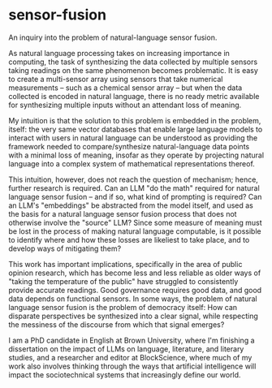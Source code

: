 # sensor-fusion
An inquiry into the problem of natural-language sensor fusion. 

As natural language processing takes on increasing importance in computing, the task of synthesizing the data collected by multiple sensors taking readings on the same phenomenon becomes problematic. It is easy to create a multi-sensor array using sensors that take numerical measurements – such as a chemical sensor array – but when the data collected is encoded in natural language, there is no ready metric available for synthesizing multiple inputs without an attendant loss of meaning. 

My intuition is that the solution to this problem is embedded in the problem, itself: the very same vector databases that enable large language models to interact with users in natural language can be understood as providing the framework needed to compare/synthesize natural-language data points with a minimal loss of meaning, insofar as they operate by projecting natural language into a complex system of mathematical representations thereof. 

This intuition, however, does not reach the question of mechanism; hence, further research is required. Can an LLM "do the math" required for natural language sensor fusion – and if so, what kind of prompting is required? Can an LLM's "embeddings" be abstracted from the model itself, and used as the basis for a natural language sensor fusion process that does not otherwise involve the "source" LLM? Since some measure of meaning must be lost in the process of making natural language computable, is it possible to identify where and how these losses are likeliest to take place, and to develop ways of mitigating them? 

This work has important implications, specifically in the area of public opinion research, which has become less and less reliable as older ways of "taking the temperature of the public" have struggled to consistently provide accurate readings. Good governance requires good data, and good data depends on functional sensors. In some ways, the problem of natural language sensor fusion is the problem of democracy itself: How can disparate perspectives be synthesized into a clear signal, while respecting the messiness of the discourse from which that signal emerges?  


I am a PhD candidate in English at Brown University, where I'm finishing a dissertation on the impact of LLMs on language, literature, and literary studies, and a researcher and editor at BlockScience, where much of my work also involves thinking through the ways that artificial intelligence will impact the sociotechnical systems that increasingly define our world.  
